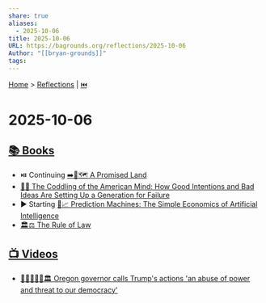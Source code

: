 ```yaml
---
share: true
aliases:
  - 2025-10-06
title: 2025-10-06
URL: https://bagrounds.org/reflections/2025-10-06
Author: "[[bryan-grounds]]"
tags:
---
```

[Home](../index.md) > [Reflections](./index.md) | [⏮️](./2025-10-05.md)  
# 2025-10-06  
## [📚 Books](../books/index.md)  
- ⏯️ Continuing [➡️🌟🗺️ A Promised Land](../books/a-promised-land.md)  
- [🤕👶 The Coddling of the American Mind: How Good Intentions and Bad Ideas Are Setting Up a Generation for Failure](../books/the-coddling-of-the-american-mind-how-good-intentions-and-bad-ideas-are-setting-up-a-generation-for-failure.md)  
- ▶️ Starting [🤖📈 Prediction Machines: The Simple Economics of Artificial Intelligence](../books/prediction-machines-the-simple-economics-of-artificial-intelligence.md)  
- [🏛️⚖️ The Rule of Law](../books/the-rule-of-law.md)  
  
## [📺 Videos](../videos/index.md)  
- [👩‍⚖️🛑🇺🇸🏛️ Oregon governor calls Trump's actions 'an abuse of power and threat to our democracy'](../videos/oregon-governor-calls-trumps-actions-an-abuse-of-power-and-threat-to-our-democracy.md)